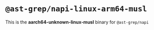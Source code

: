 # `@ast-grep/napi-linux-arm64-musl`

This is the **aarch64-unknown-linux-musl** binary for `@ast-grep/napi`
